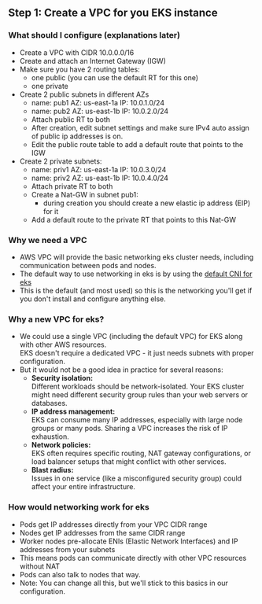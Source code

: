 ## Step 1: Create a VPC for you EKS instance

### What should I configure (explanations later)

- Create a VPC with CIDR 10.0.0.0/16
- Create and attach an Internet Gateway (IGW)
- Make sure you have 2 routing tables: 
  - one public (you can use the default RT for this one)
  - one private
- Create 2 public subnets in different AZs
  - name: pub1  AZ: us-east-1a IP: 10.0.1.0/24
  - name: pub2  AZ: us-east-1b IP: 10.0.2.0/24
  - Attach public RT to both
  - After creation, edit subnet settings and make sure IPv4 auto assign of public ip addresses is on.
  - Edit the public route table to add a default route that points to the IGW
- Create 2 private subnets:
  - name: priv1  AZ: us-east-1a IP: 10.0.3.0/24
  - name: priv2  AZ: us-east-1b IP: 10.0.4.0/24
  - Attach private RT to both
  - Create a Nat-GW in subnet pub1:
    - during creation you should create a new elastic ip address (EIP) for it  
  - Add a default route to the private RT that points to this Nat-GW


### Why we need a VPC
- AWS VPC will provide the basic networking eks cluster needs, including communication between pods and nodes.
- The default way to use networking in eks is by using the [default CNI for eks](https://docs.aws.amazon.com/eks/latest/best-practices/vpc-cni.html)
- This is the default (and most used) so this is the networking you'll get if you don't install and configure anything else.


### Why a new VPC for eks?
- We could use a single VPC (including the default VPC) for EKS along with other AWS resources.  
EKS doesn't require a dedicated VPC - it just needs subnets with proper configuration.
- But it would not be a good idea in practice for several reasons:
  - **Security isolation:**  
  Different workloads should be network-isolated. Your EKS cluster might need different security group rules than your web servers or databases.
  - **IP address management:**  
  EKS can consume many IP addresses, especially with large node groups or many pods. Sharing a VPC increases the risk of IP exhaustion.
  - **Network policies:**  
  EKS often requires specific routing, NAT gateway configurations, or load balancer setups that might conflict with other services.
  - **Blast radius:**  
  Issues in one service (like a misconfigured security group) could affect your entire infrastructure.


### How would networking work for eks

- Pods get IP addresses directly from your VPC CIDR range
- Nodes get IP addresses from the same CIDR range
- Worker nodes pre-allocate ENIs (Elastic Network Interfaces) and IP addresses from your subnets
- This means pods can communicate directly with other VPC resources without NAT
- Pods can also talk to nodes that way.
- Note: You can change all this, but we'll stick to this basics in our configuration.



